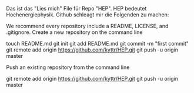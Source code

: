 Das ist das "Lies mich" File für Repo "HEP".
HEP bedeutet Hochenergiephysik.
Github schleagt mir die Folgenden zu machen:

We recommend every repository include a README, LICENSE, and .gitignore.
Create a new repository on the command line

touch README.md
git init
git add README.md
git commit -m "first commit"
git remote add origin https://github.com/kyttr/HEP.git
git push -u origin master

Push an existing repository from the command line

git remote add origin https://github.com/kyttr/HEP.git
git push -u origin master

